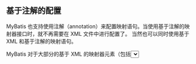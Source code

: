 ## 基于注解的配置

MyBatis 也支持使用注解（annotation）来配置映射语句。当使用基于注解的映射器接口时，就不再需要在 XML 文件中进行配置了。
当然也可以同时使用基于 XML 和基于注解的映射语句。

MyBatis 对于大部分的基于 XML 的映射器元素（包括<select>,<update>）提供了对应的基于注解的配置项。
然而在某些情况下，基于注解配置还不能支持基于 XML 的一些元素。
